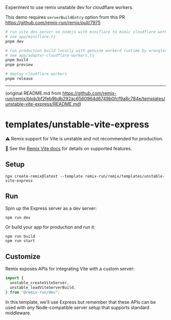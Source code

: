 Experiment to use remix unstable dev for cloudflare workers.

This demo requires `serverBuildEntry` option from this PR https://github.com/remix-run/remix/pull/7975

```sh
# run vite dev server on nodejs with miniflare to mimic cloudflare workers runtime
# see app/miniflare.ts
pnpm dev

# run production build locally with genuine workerd runtime by wrangler dev
# see app/adapter-cloudflare-workers.ts
pnpm build
pnpm preview

# deploy cloudflare workers
pnpm release
```

---

(original README.md from https://github.com/remix-run/remix/blob/bf2feb9bdb292ac6560964d6749b0fcf9a8c784e/templates/unstable-vite-express/README.md)

# templates/unstable-vite-express

⚠️ Remix support for Vite is unstable and not recommended for production.

📖 See the [Remix Vite docs][remix-vite-docs] for details on supported features.

## Setup

```shellscript
npx create-remix@latest --template remix-run/remix/templates/unstable-vite-express
```

## Run

Spin up the Express server as a dev server:

```shellscript
npm run dev
```

Or build your app for production and run it:

```shellscript
npm run build
npm run start
```

## Customize

Remix exposes APIs for integrating Vite with a custom server:

```ts
import {
  unstable_createViteServer,
  unstable_loadViteServerBuild,
} from "@remix-run/dev";
```

In this template, we'll use Express but remember that these APIs can be used with _any_ Node-compatible server setup that supports standard middleware.

[remix-vite-docs]: https://remix.run/docs/en/main/future/vite
